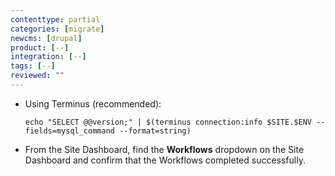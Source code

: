```yaml
---
contenttype: partial
categories: [migrate]
newcms: [drupal]
product: [--]
integration: [--]
tags: [--]
reviewed: ""
---
```


- Using Terminus (recommended):

     ```shell{promptUser:user}
     echo "SELECT @@version;" | $(terminus connection:info $SITE.$ENV --fields=mysql_command --format=string)
     ```

- From the Site Dashboard, find the **Workflows** <Icon icon="chevron-down" /> dropdown on the Site Dashboard and confirm that the Workflows completed successfully.
